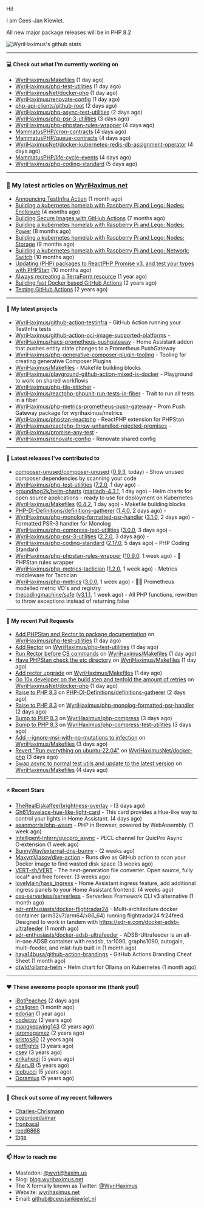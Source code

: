 Hi!

I am Cees-Jan Kiewiet.

All new major package releases will be in PHP 8.2

![WyriHaximus's github stats](https://github-readme-stats.vercel.app/api?username=WyriHaximus&show_icons=true)

---

#### 💻 Check out what I'm currently working on

- [WyriHaximus/Makefiles](https://github.com/WyriHaximus/Makefiles) (1 day ago)
- [WyriHaximus/php-test-utilities](https://github.com/WyriHaximus/php-test-utilities) (1 day ago)
- [WyriHaximusNet/docker-php](https://github.com/WyriHaximusNet/docker-php) (1 day ago)
- [WyriHaximus/renovate-config](https://github.com/WyriHaximus/renovate-config) (1 day ago)
- [php-api-clients/github-root](https://github.com/php-api-clients/github-root) (2 days ago)
- [WyriHaximus/php-async-test-utilities](https://github.com/WyriHaximus/php-async-test-utilities) (2 days ago)
- [WyriHaximus/php-psr-3-utilities](https://github.com/WyriHaximus/php-psr-3-utilities) (3 days ago)
- [WyriHaximus/php-phpstan-rules-wrapper](https://github.com/WyriHaximus/php-phpstan-rules-wrapper) (4 days ago)
- [MammatusPHP/cron-contracts](https://github.com/MammatusPHP/cron-contracts) (4 days ago)
- [MammatusPHP/queue-contracts](https://github.com/MammatusPHP/queue-contracts) (4 days ago)
- [WyriHaximusNet/docker-kubernetes-redis-db-assignment-operator](https://github.com/WyriHaximusNet/docker-kubernetes-redis-db-assignment-operator) (4 days ago)
- [MammatusPHP/life-cycle-events](https://github.com/MammatusPHP/life-cycle-events) (4 days ago)
- [WyriHaximus/php-coding-standard](https://github.com/WyriHaximus/php-coding-standard) (5 days ago)

---

### 📜 My latest articles on [WyriHaximus.net](https://blog.wyrihaximus.net/)

- [Announcing TestInfra Action](https://blog.wyrihaximus.net/2025/03/announcing-testinfra-action/) (1 month ago)
- [Building a kubernetes homelab with Raspberry Pi and Lego: Nodes: Enclosure](https://blog.wyrihaximus.net/2024/12/building-a-kubernetes-homelab-with-raspberry-pies-and-lego-nodes-enclosure/) (4 months ago)
- [Building Secure Images with GitHub Actions](https://blog.wyrihaximus.net/2024/10/building-secure-images-with-github-actions/) (7 months ago)
- [Building a kubernetes homelab with Raspberry Pi and Lego: Nodes: Power](https://blog.wyrihaximus.net/2024/09/building-a-kubernetes-homelab-with-raspberry-pies-and-lego-nodes-power/) (8 months ago)
- [Building a kubernetes homelab with Raspberry Pi and Lego: Nodes: Storage](https://blog.wyrihaximus.net/2024/08/building-a-kubernetes-homelab-with-raspberry-pies-and-lego-nodes-storage/) (9 months ago)
- [Building a kubernetes homelab with Raspberry Pi and Lego: Network: Switch](https://blog.wyrihaximus.net/2024/07/building-a-kubernetes-homelab-with-raspberry-pies-and-lego-network-switch/) (10 months ago)
- [Updating (PHP) packages to ReactPHP Promise v3, and test your types with PHPStan](https://blog.wyrihaximus.net/2024/06/updating-php-packages-to-reactphp-promise-v3--and-test-your-types-with-phpstan/) (10 months ago)
- [Always recreating a TerraForm resource](https://blog.wyrihaximus.net/2024/04/always-recreating-a-terraform-resource/) (1 year ago)
- [Building fast Docker based GitHub Actions](https://blog.wyrihaximus.net/2023/03/building-fast-docker-based-github-actions/) (2 years ago)
- [Testing GitHub Actions](https://blog.wyrihaximus.net/2023/03/testing-github-actions/) (2 years ago)

---

#### 🌱 My latest projects

- [WyriHaximus/github-action-testinfra](https://github.com/WyriHaximus/github-action-testinfra) - GitHub Action running your TestInfra tests
- [WyriHaximus/github-action-oci-image-supported-platforms](https://github.com/WyriHaximus/github-action-oci-image-supported-platforms) - 
- [WyriHaximus/hacs-prometheus-pushgateway](https://github.com/WyriHaximus/hacs-prometheus-pushgateway) - Home Assistant addon that pushes entity state changes to a Prometheus PushGateway
- [WyriHaximus/php-generative-composer-plugin-tooling](https://github.com/WyriHaximus/php-generative-composer-plugin-tooling) - Tooling for creating generative Composer Plugins
- [WyriHaximus/Makefiles](https://github.com/WyriHaximus/Makefiles) - Makefile building blocks
- [WyriHaximus/playground-github-action-mixed-js-docker](https://github.com/WyriHaximus/playground-github-action-mixed-js-docker) - Playground to work on shared workflows
- [WyriHaximus/php-tile-stitcher](https://github.com/WyriHaximus/php-tile-stitcher) - 
- [WyriHaximus/reactphp-phpunit-run-tests-in-fiber](https://github.com/WyriHaximus/reactphp-phpunit-run-tests-in-fiber) - Trait to run all tests in a fiber
- [WyriHaximus/php-metrics-prometheus-push-gateway](https://github.com/WyriHaximus/php-metrics-prometheus-push-gateway) - Prom Push Gateway package for wyrihaximus/metrics
- [WyriHaximus/phpstan-reactphp](https://github.com/WyriHaximus/phpstan-reactphp) - ReactPHP extension for PHPStan
- [WyriHaximus/reactphp-throw-unhandled-rejected-promises](https://github.com/WyriHaximus/reactphp-throw-unhandled-rejected-promises) - 
- [WyriHaximus/promise-any-test](https://github.com/WyriHaximus/promise-any-test) - 
- [WyriHaximus/renovate-config](https://github.com/WyriHaximus/renovate-config) - Renovate shared config

---

#### 🔭 Latest releases I've contributed to

- [composer-unused/composer-unused](https://github.com/composer-unused/composer-unused) ([0.9.3](https://github.com/composer-unused/composer-unused/releases/tag/0.9.3), today) - Show unused composer dependencies by scanning your code
- [WyriHaximus/php-test-utilities](https://github.com/WyriHaximus/php-test-utilities) ([7.2.0](https://github.com/WyriHaximus/php-test-utilities/releases/tag/7.2.0), 1 day ago) - 
- [groundhog2k/helm-charts](https://github.com/groundhog2k/helm-charts) ([mariadb-4.3.1](https://github.com/groundhog2k/helm-charts/releases/tag/mariadb-4.3.1), 1 day ago) - Helm charts for open source applications - ready to use for deployment on Kubernetes
- [WyriHaximus/Makefiles](https://github.com/WyriHaximus/Makefiles) ([0.4.2](https://github.com/WyriHaximus/Makefiles/releases/tag/0.4.2), 1 day ago) - Makefile building blocks
- [PHP-DI-Definitions/definitions-gatherer](https://github.com/PHP-DI-Definitions/definitions-gatherer) ([1.4.0](https://github.com/PHP-DI-Definitions/definitions-gatherer/releases/tag/1.4.0), 2 days ago) - 
- [WyriHaximus/php-monolog-formatted-psr-handler](https://github.com/WyriHaximus/php-monolog-formatted-psr-handler) ([3.1.0](https://github.com/WyriHaximus/php-monolog-formatted-psr-handler/releases/tag/3.1.0), 2 days ago) - Formatted PSR-3 handler for Monolog
- [WyriHaximus/php-compress-test-utilities](https://github.com/WyriHaximus/php-compress-test-utilities) ([3.0.0](https://github.com/WyriHaximus/php-compress-test-utilities/releases/tag/3.0.0), 3 days ago) - 
- [WyriHaximus/php-psr-3-utilities](https://github.com/WyriHaximus/php-psr-3-utilities) ([2.2.0](https://github.com/WyriHaximus/php-psr-3-utilities/releases/tag/2.2.0), 3 days ago) - 
- [WyriHaximus/php-coding-standard](https://github.com/WyriHaximus/php-coding-standard) ([2.17.0](https://github.com/WyriHaximus/php-coding-standard/releases/tag/2.17.0), 5 days ago) - PHP Coding Standard
- [WyriHaximus/php-phpstan-rules-wrapper](https://github.com/WyriHaximus/php-phpstan-rules-wrapper) ([10.9.0](https://github.com/WyriHaximus/php-phpstan-rules-wrapper/releases/tag/10.9.0), 1 week ago) - 🌯 PHPStan rules wrapper
- [WyriHaximus/php-metrics-tactician](https://github.com/WyriHaximus/php-metrics-tactician) ([1.2.0](https://github.com/WyriHaximus/php-metrics-tactician/releases/tag/1.2.0), 1 week ago) - Metrics middleware for Tactician
- [WyriHaximus/php-metrics](https://github.com/WyriHaximus/php-metrics) ([3.0.0](https://github.com/WyriHaximus/php-metrics/releases/tag/3.0.0), 1 week ago) - 🕵️‍♀️ Prometheus modelled metric VO&#39;s and registry
- [thecodingmachine/safe](https://github.com/thecodingmachine/safe) ([v3.1.1](https://github.com/thecodingmachine/safe/releases/tag/v3.1.1), 1 week ago) - All PHP functions, rewritten to throw exceptions instead of returning false

---

#### 🔨 My recent Pull Requests

- [Add PHPStan and Rector to package documentation](https://github.com/WyriHaximus/php-test-utilities/pull/1017) on [WyriHaximus/php-test-utilities](https://github.com/WyriHaximus/php-test-utilities) (1 day ago)
- [Add Rector](https://github.com/WyriHaximus/php-test-utilities/pull/1015) on [WyriHaximus/php-test-utilities](https://github.com/WyriHaximus/php-test-utilities) (1 day ago)
- [Run Rector before CS commands](https://github.com/WyriHaximus/Makefiles/pull/20) on [WyriHaximus/Makefiles](https://github.com/WyriHaximus/Makefiles) (1 day ago)
- [Have PHPStan check the etc directory](https://github.com/WyriHaximus/Makefiles/pull/19) on [WyriHaximus/Makefiles](https://github.com/WyriHaximus/Makefiles) (1 day ago)
- [Add rector upgrade](https://github.com/WyriHaximus/Makefiles/pull/18) on [WyriHaximus/Makefiles](https://github.com/WyriHaximus/Makefiles) (1 day ago)
- [Go 10x developer on the build step and tenfold the amount of retries](https://github.com/WyriHaximusNet/docker-php/pull/268) on [WyriHaximusNet/docker-php](https://github.com/WyriHaximusNet/docker-php) (1 day ago)
- [Raise to PHP 8.3](https://github.com/PHP-DI-Definitions/definitions-gatherer/pull/19) on [PHP-DI-Definitions/definitions-gatherer](https://github.com/PHP-DI-Definitions/definitions-gatherer) (2 days ago)
- [Raise to PHP 8.3](https://github.com/WyriHaximus/php-monolog-formatted-psr-handler/pull/60) on [WyriHaximus/php-monolog-formatted-psr-handler](https://github.com/WyriHaximus/php-monolog-formatted-psr-handler) (2 days ago)
- [Bump to PHP 8.3](https://github.com/WyriHaximus/php-compress/pull/122) on [WyriHaximus/php-compress](https://github.com/WyriHaximus/php-compress) (3 days ago)
- [Bump to PHP 8.3](https://github.com/WyriHaximus/php-compress-test-utilities/pull/78) on [WyriHaximus/php-compress-test-utilities](https://github.com/WyriHaximus/php-compress-test-utilities) (3 days ago)
- [Add --ignore-msi-with-no-mutations to infection](https://github.com/WyriHaximus/Makefiles/pull/17) on [WyriHaximus/Makefiles](https://github.com/WyriHaximus/Makefiles) (3 days ago)
- [Revert &#34;Run everything on ubuntu-22.04&#34;](https://github.com/WyriHaximusNet/docker-php/pull/267) on [WyriHaximusNet/docker-php](https://github.com/WyriHaximusNet/docker-php) (3 days ago)
- [Swap async to normal test utils and update to the latest version](https://github.com/WyriHaximus/Makefiles/pull/16) on [WyriHaximus/Makefiles](https://github.com/WyriHaximus/Makefiles) (4 days ago)

---

#### ⭐ Recent Stars

- [TheRealEiskaffee/brightness-overlay](https://github.com/TheRealEiskaffee/brightness-overlay) -  (3 days ago)
- [Gh61/lovelace-hue-like-light-card](https://github.com/Gh61/lovelace-hue-like-light-card) - This card provides a Hue-like way to control your lights in Home Assistant. (4 days ago)
- [seanmorris/php-wasm](https://github.com/seanmorris/php-wasm) - PHP in Browser, powered by WebAssembly. (1 week ago)
- [Intelligent-Intern/quicpro_async](https://github.com/Intelligent-Intern/quicpro_async) - PECL channel for QuicPro Async C‑extension (1 week ago)
- [BunnyWay/external-dns-bunny](https://github.com/BunnyWay/external-dns-bunny) -  (2 weeks ago)
- [MaxymVlasov/dive-action](https://github.com/MaxymVlasov/dive-action) - Runs dive as GitHub action to scan your Docker image to find wasted disk space (3 weeks ago)
- [VERT-sh/VERT](https://github.com/VERT-sh/VERT) - The next-generation file converter. Open source, fully local* and free forever. (3 weeks ago)
- [lovelylain/hass_ingress](https://github.com/lovelylain/hass_ingress) - Home Assistant ingress feature, add additional ingress panels to your Home Assistant frontend. (4 weeks ago)
- [oss-serverless/serverless](https://github.com/oss-serverless/serverless) - Serverless Framework CLI v3 alternative (1 month ago)
- [sdr-enthusiasts/docker-flightradar24](https://github.com/sdr-enthusiasts/docker-flightradar24) - Multi-architecture docker container (arm32v7/arm64/x86_64) running flightradar24 fr24feed. Designed to work in tandem with https://sdr-e.com/docker-adsb-ultrafeeder (1 month ago)
- [sdr-enthusiasts/docker-adsb-ultrafeeder](https://github.com/sdr-enthusiasts/docker-adsb-ultrafeeder) - ADSB-Ultrafeeder is an all-in-one ADSB container with readsb, tar1090, graphs1090, autogain, multi-feeder, and mlat-hub built in (1 month ago)
- [haya14busa/github-action-brandings](https://github.com/haya14busa/github-action-brandings) - GitHub Actions Branding Cheat Sheet (1 month ago)
- [otwld/ollama-helm](https://github.com/otwld/ollama-helm) - Helm chart for Ollama on Kubernetes (1 month ago)

---

#### ❤️ These awesome people sponsor me (thank you!)

- [iBotPeaches](https://github.com/iBotPeaches) (2 days ago)
- [challgren](https://github.com/challgren) (1 month ago)
- [edorian](https://github.com/edorian) (1 year ago)
- [codecov](https://github.com/codecov) (2 years ago)
- [mangkepwing143](https://github.com/mangkepwing143) (2 years ago)
- [jeromegamez](https://github.com/jeromegamez) (2 years ago)
- [kristos80](https://github.com/kristos80) (2 years ago)
- [getflights](https://github.com/getflights) (3 years ago)
- [csev](https://github.com/csev) (3 years ago)
- [erikaheidi](https://github.com/erikaheidi) (5 years ago)
- [AllenJB](https://github.com/AllenJB) (5 years ago)
- [lcobucci](https://github.com/lcobucci) (5 years ago)
- [Ocramius](https://github.com/Ocramius) (5 years ago)

---

#### 👯 Check out some of my recent followers

- [Charles-Chrismann](https://github.com/Charles-Chrismann)
- [gozonjoedaimar](https://github.com/gozonjoedaimar)
- [fronbasal](https://github.com/fronbasal)
- [reed6868](https://github.com/reed6868)
- [thgs](https://github.com/thgs)

---

#### 📫 How to reach me

- Mastodon: [@wyri@haxim.us](https://toot-toot.wyrihaxim.us/@wyri)
- Blog: [blog.wyrihaximus.net](https://blog.wyrihaximus.net/)
- The X formally known as Twitter: [@WyriHaximus](https://twitter.com/WyriHaximus)
- Website: [wyrihaximus.net](https://wyrihaximus.net/)
- Email: [github@ceesjankiewiet.nl](mailto:github@ceesjankiewiet.nl)
